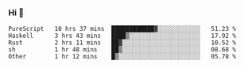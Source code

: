 ### Hi 👋

<!--START_SECTION:waka-->

```text
PureScript   10 hrs 37 mins  ████████████▓░░░░░░░░░░░░   51.23 %
Haskell      3 hrs 43 mins   ████▒░░░░░░░░░░░░░░░░░░░░   17.92 %
Rust         2 hrs 11 mins   ██▓░░░░░░░░░░░░░░░░░░░░░░   10.52 %
sh           1 hr 48 mins    ██▒░░░░░░░░░░░░░░░░░░░░░░   08.68 %
Other        1 hr 12 mins    █▒░░░░░░░░░░░░░░░░░░░░░░░   05.78 %
```

<!--END_SECTION:waka-->
